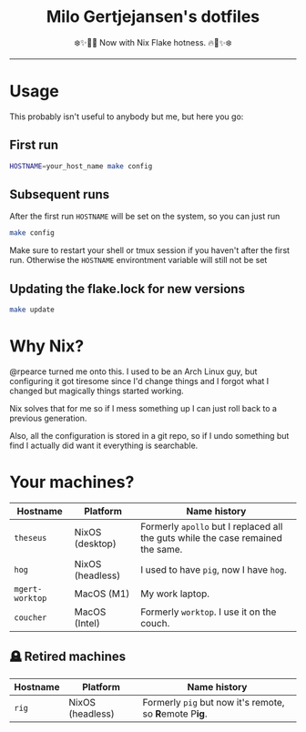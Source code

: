 <h1 align="center">Milo Gertjejansen's dotfiles</h1>

<p align="center">❄️✨🐧🔥 Now with Nix Flake hotness. 🔥🐧✨❄️</p>

---

# Usage

This probably isn't useful to anybody but me, but here you go:

## First run

```bash
HOSTNAME=your_host_name make config
```

## Subsequent runs

After the first run `HOSTNAME` will be set on the system, so you can just run

```bash
make config
```

Make sure to restart your shell or tmux session if you haven't after the first
run. Otherwise the `HOSTNAME` environtment variable will still not be set

## Updating the flake.lock for new versions

```bash
make update
```

# Why Nix?

@rpearce turned me onto this. I used to be an Arch Linux guy, but configuring
it got tiresome since I'd change things and I forgot what I changed but
magically things started working.

Nix solves that for me so if I mess something up I can just roll back to a
previous generation.

Also, all the configuration is stored in a git repo, so if I undo something but
find I actually did want it everything is searchable.

# Your machines?

| Hostname        | Platform         | Name history |
| ---             | ---              | ---          |
| `theseus`       | NixOS (desktop)  | Formerly `apollo` but I replaced all the guts while the case remained the same. |
| `hog`           | NixOS (headless) | I used to have `pig`, now I have `hog`. |
| `mgert-worktop` | MacOS (M1)       | My work laptop. |
| `coucher`       | MacOS (Intel)    | Formerly `worktop`. I use it on the couch. |


## 🪦 Retired machines

| Hostname  | Platform         | Name history |
| ---       | ---              | ---          |
| `rig`     | NixOS (headless) | Formerly `pig` but now it's remote, so **R**emote P**ig**. |
